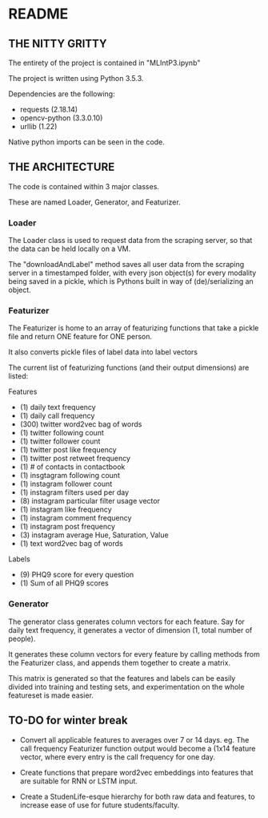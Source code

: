 # README


## THE NITTY GRITTY

The entirety of the project is contained in "MLIntP3.ipynb"

The project is written using Python 3.5.3.

Dependencies are the following:
	
* requests (2.18.14)
* opencv-python (3.3.0.10)
* urllib (1.22)

Native python imports can be seen in the code.



## THE ARCHITECTURE

The code is contained within 3 major classes.

These are named Loader, Generator, and Featurizer.

### Loader

The Loader class is used to request data from the scraping server, so that the 
data can be held locally on a VM.

The "downloadAndLabel" method saves all user data from the scraping server in a 
timestamped folder, with every json object(s) for every modality being saved in
a pickle, which is Pythons built in way of (de)/serializing an object.

### Featurizer

The Featurizer is home to an array of featurizing functions that take a pickle 
file and return ONE feature for ONE person.

It also converts pickle files of label data into label vectors

The current list of featurizing functions (and their output dimensions) are 
listed:

Features

* (1) daily text frequency
* (1) daily call frequency
* (300) twitter word2vec bag of words
* (1) twitter following count
* (1) twitter follower count
* (1) twitter post like frequency
* (1) twitter post retweet frequency
* (1) # of contacts in contactbook
* (1) insgtagram following count
* (1) instagram follower count
* (1) instagram filters used per day
* (8) instagram particular filter usage vector  
* (1) instagram like frequency
* (1) instagram comment frequency
* (1) instagram post frequency
* (3) instagram average Hue, Saturation, Value
* (1) text word2vec bag of words

Labels

* (9) PHQ9 score for every question
* (1) Sum of all PHQ9 scores

### Generator

The generator class generates column vectors for each feature. Say for daily text
frequency, it generates a vector of dimension (1, total number of people). 

It generates these column vectors for every feature by calling methods from the
Featurizer class, and appends them together to create a matrix.

This matrix is generated so that the features and labels can be easily divided
into training and testing sets, and experimentation on the whole featureset
is made easier. 



## TO-DO for winter break

* Convert all applicable features to averages over 7 or 14 days.
eg. The call frequency Featurizer function output would become a (1x14 
feature vector, where every entry is the call frequency for one day.

* Create functions that prepare word2vec embeddings into features that are 
suitable for RNN or LSTM input.

* Create a StudenLife-esque hierarchy for both raw data and features, to
increase ease of use for future students/faculty.  
















 
